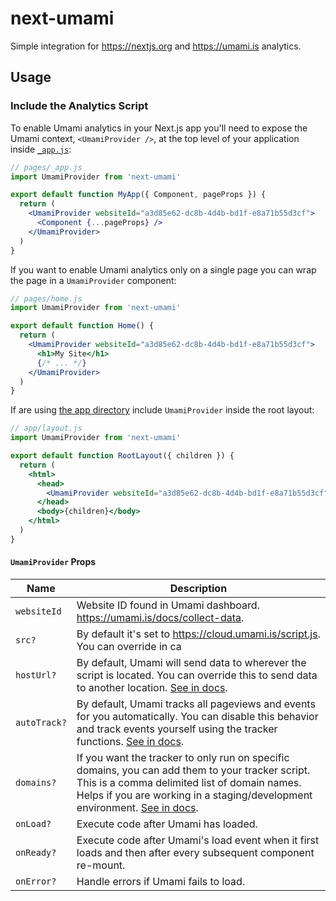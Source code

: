 # next-umami

Simple integration for https://nextjs.org and https://umami.is analytics.

## Usage

### Include the Analytics Script

To enable Umami analytics in your Next.js app you'll need to expose the Umami context, `<UmamiProvider />`, at the top level of your application inside [`_app.js`](https://nextjs.org/docs/advanced-features/custom-app):
```jsx
// pages/_app.js
import UmamiProvider from 'next-umami'

export default function MyApp({ Component, pageProps }) {
  return (
    <UmamiProvider websiteId="a3d85e62-dc8b-4d4b-bd1f-e8a71b55d3cf">
      <Component {...pageProps} />
    </UmamiProvider>
  )
}
```

If you want to enable Umami analytics only on a single page you can wrap the page in a `UmamiProvider` component:
```jsx
// pages/home.js
import UmamiProvider from 'next-umami'

export default function Home() {
  return (
    <UmamiProvider websiteId="a3d85e62-dc8b-4d4b-bd1f-e8a71b55d3cf">
      <h1>My Site</h1>
      {/* ... */}
    </UmamiProvider>
  )
}
```

If are using [the app directory](https://beta.nextjs.org/docs/routing/fundamentals#the-app-directory) include `UmamiProvider` inside the root layout:
```jsx
// app/layout.js
import UmamiProvider from 'next-umami'

export default function RootLayout({ children }) {
  return (
    <html>
      <head>
        <UmamiProvider websiteId="a3d85e62-dc8b-4d4b-bd1f-e8a71b55d3cf" />
      </head>
      <body>{children}</body>
    </html>
  )
}
```

#### `UmamiProvider` Props
| Name         | Description                                                                                                                                                                                                                                                                               |
|--------------|-------------------------------------------------------------------------------------------------------------------------------------------------------------------------------------------------------------------------------------------------------------------------------------------|
| `websiteId`  | Website ID found in Umami dashboard. https://umami.is/docs/collect-data.                                                                                                                                                                                                                  |
| `src?`       | By default it's set to https://cloud.umami.is/script.js. You can override in ca                                                                                                                                                                                                           |
| `hostUrl?`   | By default, Umami will send data to wherever the script is located. You can override this to send data to another location. [See in docs](https://umami.is/docs/tracker-configuration#data-host-url).                                                                                     |
| `autoTrack?` | By default, Umami tracks all pageviews and events for you automatically. You can disable this behavior and track events yourself using the tracker functions. [See in docs](https://umami.is/docs/tracker-configuration#data-auto-track).                                                 |
| `domains?`   | If you want the tracker to only run on specific domains, you can add them to your tracker script. This is a comma delimited list of domain names. Helps if you are working in a staging/development environment. [See in docs](https://umami.is/docs/tracker-configuration#data-domains). |
| `onLoad?`    | Execute code after Umami has loaded.                                                                                                                                                                                                                                                      |
| `onReady?`   | Execute code after Umami's load event when it first loads and then after every subsequent component re-mount.                                                                                                                                                                             |
| `onError?`   | Handle errors if Umami fails to load.                                                                                                                                                                                                                                                     |
